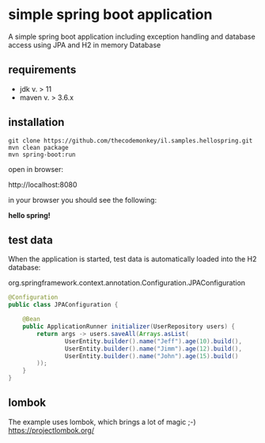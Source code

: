 # simple spring boot application 

A simple spring boot application including exception handling and database access using JPA and H2 in memory Database

## requirements

- jdk    v. > 11
- maven  v. > 3.6.x

## installation

    git clone https://github.com/thecodemonkey/il.samples.hellospring.git
    mvn clean package
    mvn spring-boot:run
    
open in browser:
   
   http://localhost:8080
   
in your browser you should see the following:
   
   **hello spring!**
   
## test data

When the application is started, test data is automatically loaded into the H2 database:

org.springframework.context.annotation.Configuration.JPAConfiguration

```java
@Configuration
public class JPAConfiguration {

    @Bean
    public ApplicationRunner initializer(UserRepository users) {
        return args -> users.saveAll(Arrays.asList(
                UserEntity.builder().name("Jeff").age(10).build(),
                UserEntity.builder().name("Jimm").age(12).build(),
                UserEntity.builder().name("John").age(15).build()
        ));
    }
}
```

## lombok

The example uses lombok, which brings a lot of magic ;-)
https://projectlombok.org/
